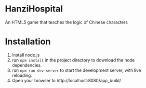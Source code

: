 # HanziHospital
An HTML5 game that teaches the logic of Chinese characters

# Installation
1. Install node.js
2. run `npm install` in the project directory to download the node dependencies.
3. run `npm run dev-server` to start the development server, with live reloading.
4. Open your browser to http://localhost:8080/app_build/
